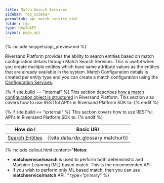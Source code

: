 ```yaml
---
title: Match Search Services
sidebar: rdp_sidebar
permalink: api_match_service.html
folder: rdp
type: HowToAPI
layout: page_api
---
```


{% include snippets/api_preview.md %}

Riversand Platform provides the ability to search entities based on match configuration details through Match Search Services. This is useful when you create multiple entities which have same attribute values as the entities that are already available in the system. Match Configuration details is created per entity type and you can create a match configuration using the [Configuration Services](api_configuration_service.html). 

{% if site.build == "internal" %}
This section describes [how a match configuration object is structured](api_match_object_structure.html) in Riversand Platform. This section also covers how to use RESTful API's in Riversand Platform SDK to:
{% endif %}

{% if site.build == "external" %}
This section covers how to use RESTful API's in Riversand Platform SDK to:
{% endif %}

| How do I | Basic URI |
|----------|-------------|
| [Search Entities](api_get_match_results.html)| {{site.data.rdp_glossary.matchurl}} |

{% include callout.html content="**Notes**:
* **matchservice/search** is used to perform both deterministic and Machine-Leanring (ML) based match. This is the recommended API.
* If you wish to perform only ML based match, then you can use **matchservice/match** API.
" type="primary" %}